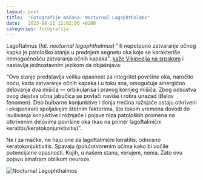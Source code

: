 ```yaml
---
layout: post
title:  "Fotografije mačaka: Nocturnal Lagophthalmos"
date:   2023-08-21 12:02:00 +0200
categories: fotografija
---
```


Lagoftalmus (*lat. nocturnal lagophthalmus*) "ili nepotpuno zatvaranje očnog kapka je patološko stanje u prednjem segnetu oka koje se karakteriše nemogućnošću zatvaranja očnih kapaka", [kaže Vikipedija na srpskom](https://sr.wikipedia.org/wiki/Lagoftalmus) i nastavlja jednostavnim jezikom da objašnjava:

"Ovo stanje predstavlja veliku opasnost za integritet površine oka, naročito noću, kada zatvaranje očnih kapaka i u toku sna, omogućuje sinergično delovanja dva mišiča — orbikularisa i pravog kornjeg mišiča. Zbog odsustva ovog dejstva očna jabučica se povlači naviše i rotira unazad (Belov fenomen). Deo bulbarne konjunktive i donja trećina rožnjače ostaju otkriveni i eksponirani spoljašnjim štetnim faktorima, što tokom vremena dovodi do isušivanja konjuktive i rožnjače i pojave niza patoloških promena na otkrivenim delovima površine oka (kao na primer lagoftalmični keratitis/keratokonjunktivitis)".

Ne i za mačke, ne haju one za lagoftalmični keratitis, odnosno keratokonjuktivitis. Spavaju (polu)otvorenim očima kako bi uočile potencijalne opasnosti. Kojih, u našem stanu, verujem, nema. Zato ovu pojavu smatram oblikom neuroze.

![Nocturnal Lagophthalmos](/media/230820-154228-9e6f2a43-DSC_2642.jpg)
